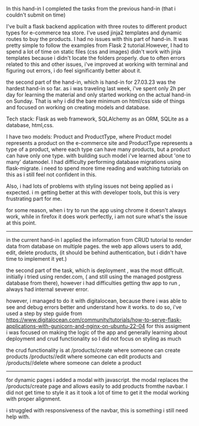 In this hand-in I completed the tasks from the previous hand-in (that i couldn't submit on time) 

I've built a flask backend application with three routes to different product types for e-commerce tea store. I've used jinja2 templates and dynamic routes to buy the products. I had no issues with this part of hand-in. It was pretty simple to follow the examples from Flask 2 tutorial.However, I had to spend a lot of time on static files (css and images) didn't work with jinja templates because i didn't locate the folders properly. due to often errors related to this and other issues, i've improved at working with terminal and figuring out errors, i do feel significantly better about it.

the second part of the hand-in, which is hand-in for 27.03.23 was the hardest hand-in so far.
as i was traveling last week, i've spent only 2h per day for learning the material and only started working on the actual hand-in on Sunday. That is why i did the bare minimum on html/css side of things and focused on working on creating models and database.

Tech stack: Flask as web framework, SQLAlchemy as an ORM, SQLite as a database, html,css. 

I have two models: Product and ProductType, where Product model represents a product on the e-commerce site and ProductType represents a type of a product, where each type can have many products, but a product can have only one type. with building such model i've learned about 'one to many' datamodel.
I had difficulty performing database migrations using flask-migrate. i need to spend more time reading and watching tutorials on this as i still feel not confident in this.

Also, i had lots of problems with styling issues not being applied as i expected. i m getting better at this with developer tools, but this is very frustrating part for me.

for some reason, when i try to run the app using chrome it doesn't always work, while in firefox it does work perfectly, i am not sure what's the issue at this point. 

___


in the current hand-in I applied the information from  CRUD tutorial to render data from database on multiple pages. the web app allows users to add, edit, delete products, (it should be behind authentication, but i didn't have time to implement it yet.)

the second part of the task, which is deployment , was the most difficult. 
initially i tried using render.com,  ( and still using the managed postgress database from there), however i had difficulties getting thw app to run , always had internal sevever error.

however, i managed to do it with digitalocean, because there i was able to see and debug errors better and understand how it works. to do so, i've used a step by step guide from https://www.digitalocean.com/community/tutorials/how-to-serve-flask-applications-with-gunicorn-and-nginx-on-ubuntu-22-04
for this assigment i was focused on making the logic of the app and generally learning about deployment and crud functionality so I did not focus on styling as much

the crud functionality is at 
/products/create where someone can create products 
/products/<id>/edit where someone can edit products
and /products/<id>/delete where someone can delete a product

___

for dynamic pages i added a modal with javascript. the modal replaces the /products/create page and allows easily to add products fromthe navbar. I did not get time to style it as it took a lot of time to get it the modal working with proper alignment.

i struggled with responsiveness of the navbar, this is something i still need help with.